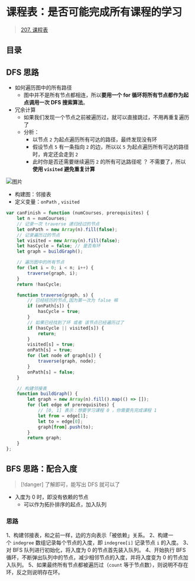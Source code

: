 
# 课程表：是否可能完成所有课程的学习


> [207. 课程表](https://leetcode.cn/problems/course-schedule/)


## 目录
<!-- toc -->
 ## DFS 思路 

- 如何遍历图中的所有路径
	- 图中并不是所有节点都相连，所以**要用一个 for 循环将所有节点都作为起点调用一次 DFS 搜索算法**。
- 冗余计算
	- 如果我们发现一个节点之前被遍历过，就可以直接跳过，不用再重复遍历了
	- 分析：
		- 以节点 `2` 为起点遍历所有可达的路径，最终发现没有环
		- 假设节点 `5` 有一条指向 `2` 的边，所以以 `5` 为起点遍历所有可达的路径时，肯定还会走到 `2`
		- 此时你是否还需要继续遍历 `2` 的所有可达路径呢 ？ 不需要了，所以 **使用 `visited` 避免重复计算**

![图片](https://832-1310531898.cos.ap-beijing.myqcloud.com/999.%20Obsidian@832/files/20250117.png)


- 构建图：邻接表
- 定义变量：`onPath` , `visited` 

```javascript hl:25,26,30
var canFinish = function (numCourses, prerequisites) {
    let n = numCourses;
    // 记录一次 traverse 递归经过的节点
    let onPath = new Array(n).fill(false);
    // 记录遍历过的节点
    let visited = new Array(n).fill(false);
    let hasCycle = false; // 是否有环
    let graph = buildGraph();

    // 遍历图中的所有节点
    for (let i = 0; i < n; i++) {
        traverse(graph, i);
    }
    return !hasCycle;

    function traverse(graph, s) {
        // 已经经历的节点,因为第一次为 false 嘛
        if (onPath[s]) {
            hasCycle = true;
        }
        // 如果已经找到了环 或者 该节点已经遍历过了
        if (hasCycle || visited[s]) {
            return;
        }
        visited[s] = true;
        onPath[s] = true;
        for (let node of graph[s]) {
            traverse(graph, node);
        }
        onPath[s] = false;
    }

    // 构建邻接表
    function buildGraph() {
        let graph = new Array(n).fill().map(() => []);
        for (let edge of prerequisites) {
            // [0, 1] 表示：想要学习课程 0 ，你需要先完成课程 1
            let from = edge[1];
            let to = edge[0];
            graph[from].push(to);
        }
        return graph;
    }
};
```

## BFS 思路：配合入度 

> [!danger]
> 了解即可，能写出 DFS 就可以了

- 入度为 0 时，即没有依赖的节点
	- 可以作为拓扑排序的起点，加入队列

### 思路

1、构建邻接表，和之前一样，边的方向表示「被依赖」关系。
2、构建一个 `indegree` 数组记录每个节点的入度，即 `indegree[i]` 记录节点 `i` 的入度。
3、对 BFS 队列进行初始化，将入度为 0 的节点首先装入队列。
4、开始执行 BFS 循环，不断弹出队列中的节点，减少相邻节点的入度，并将入度变为 0 的节点加入队列。
5、如果最终所有节点都被遍历过（`count` 等于节点数），则说明不存在环，反之则说明存在环。